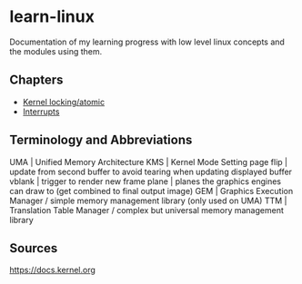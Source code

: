 # learn-linux
Documentation of my learning progress with low level linux concepts and the modules using them.

## Chapters
- [Kernel locking/atomic](locking_atomic.md)
- [Interrupts](interrupts.md)

## Terminology and Abbreviations
UMA | Unified Memory Architecture
KMS | Kernel Mode Setting
page flip | update from second buffer to avoid tearing when updating displayed buffer
vblank | trigger to render new frame
plane | planes the graphics engines can draw to (get combined to final output image)
GEM | Graphics Execution Manager / simple memory management library (only used on UMA)
TTM | Translation Table Manager / complex but universal memory management library

## Sources
https://docs.kernel.org

